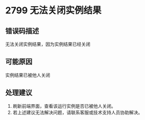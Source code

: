 # 2799 无法关闭实例结果<a name="dgc_01_285"></a>

## 错误码描述<a name="zh-cn_topic_0000001160918913_se842c39d44ee45e587ca36bb50cf37c7"></a>

无法关闭实例结果，因为实例结果已经关闭

## 可能原因<a name="zh-cn_topic_0000001160918913_s658a289c6be04e6d8c6bee691c1aaa2e"></a>

实例结果已被他人关闭

## 处理建议<a name="zh-cn_topic_0000001160918913_section419212011318"></a>

1.  刷新前端界面，查看该运行实例是否已被他人关闭。
2.  若上述建议无法解决问题，请联系客服或技术支持人员协助解决。

